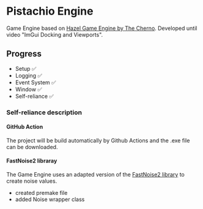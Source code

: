 # Pistachio Engine

Game Engine based on [Hazel Game Engine by The Cherno](https://www.youtube.com/playlist?list=PLlrATfBNZ98dC-V-N3m0Go4deliWHPFwT).
Developed until video "ImGui Docking and Viewports".

## Progress

* Setup ✅
* Logging ✅
* Event System ✅
* Window ✅
* Self-reliance ✅

### Self-reliance description

#### GitHub Action
The project will be build automatically by Github Actions and the .exe file can be downloaded.

#### FastNoise2 libraray
The Game Engine uses an adapted version of the [FastNoise2 library](https://github.com/Auburn/FastNoise2) to create noise values.
* created premake file
* added Noise wrapper class
